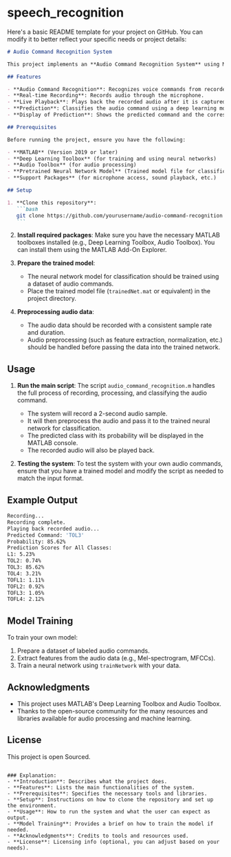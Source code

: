 # speech_recognition

Here's a basic README template for your project on GitHub. You can modify it to better reflect your specific needs or project details:

````markdown
# Audio Command Recognition System

This project implements an **Audio Command Recognition System** using MATLAB and deep learning. The system records an audio command, processes it, and classifies it into predefined categories. It uses a trained neural network model to make predictions and displays the predicted class with its probability.

## Features

- **Audio Command Recognition**: Recognizes voice commands from recorded audio.
- **Real-time Recording**: Records audio through the microphone.
- **Live Playback**: Plays back the recorded audio after it is captured.
- **Prediction**: Classifies the audio command using a deep learning model.
- **Display of Prediction**: Shows the predicted command and the corresponding probability.

## Prerequisites

Before running the project, ensure you have the following:

- **MATLAB** (Version 2019 or later)
- **Deep Learning Toolbox** (for training and using neural networks)
- **Audio Toolbox** (for audio processing)
- **Pretrained Neural Network Model** (Trained model file for classification)
- **Support Packages** (for microphone access, sound playback, etc.)

## Setup

1. **Clone this repository**:
   ```bash
   git clone https://github.com/yourusername/audio-command-recognition.git
   ```
````

2. **Install required packages**:
   Make sure you have the necessary MATLAB toolboxes installed (e.g., Deep Learning Toolbox, Audio Toolbox). You can install them using the MATLAB Add-On Explorer.

3. **Prepare the trained model**:

   - The neural network model for classification should be trained using a dataset of audio commands.
   - Place the trained model file (`trainedNet.mat` or equivalent) in the project directory.

4. **Preprocessing audio data**:
   - The audio data should be recorded with a consistent sample rate and duration.
   - Audio preprocessing (such as feature extraction, normalization, etc.) should be handled before passing the data into the trained network.

## Usage

1. **Run the main script**:
   The script `audio_command_recognition.m` handles the full process of recording, processing, and classifying the audio command.

   - The system will record a 2-second audio sample.
   - It will then preprocess the audio and pass it to the trained neural network for classification.
   - The predicted class with its probability will be displayed in the MATLAB console.
   - The recorded audio will also be played back.

2. **Testing the system**:
   To test the system with your own audio commands, ensure that you have a trained model and modify the script as needed to match the input format.

## Example Output

```bash
Recording...
Recording complete.
Playing back recorded audio...
Predicted Command: 'TOL3'
Probability: 85.62%
Prediction Scores for All Classes:
L1: 5.23%
TOL2: 0.74%
TOL3: 85.62%
TOL4: 3.21%
TOFL1: 1.11%
TOFL2: 0.92%
TOFL3: 1.05%
TOFL4: 2.12%
```

## Model Training

To train your own model:

1. Prepare a dataset of labeled audio commands.
2. Extract features from the audio data (e.g., Mel-spectrogram, MFCCs).
3. Train a neural network using `trainNetwork` with your data.

## Acknowledgments

- This project uses MATLAB's Deep Learning Toolbox and Audio Toolbox.
- Thanks to the open-source community for the many resources and libraries available for audio processing and machine learning.

## License

This project is open Sourced.

```

### Explanation:
- **Introduction**: Describes what the project does.
- **Features**: Lists the main functionalities of the system.
- **Prerequisites**: Specifies the necessary tools and libraries.
- **Setup**: Instructions on how to clone the repository and set up the environment.
- **Usage**: How to run the system and what the user can expect as output.
- **Model Training**: Provides a brief on how to train the model if needed.
- **Acknowledgments**: Credits to tools and resources used.
- **License**: Licensing info (optional, you can adjust based on your needs).
```
